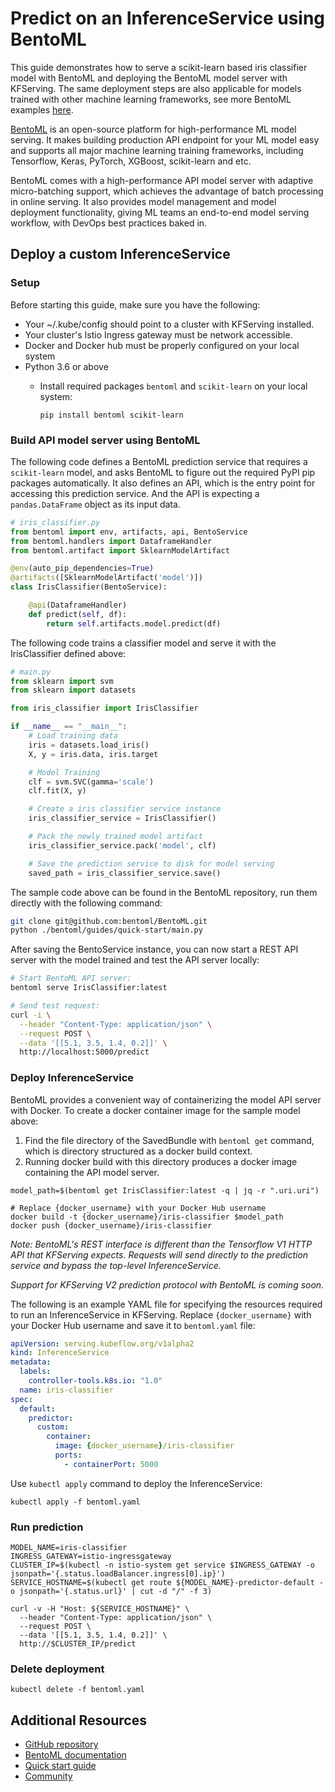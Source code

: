 # Predict on an InferenceService using BentoML

This guide demonstrates how to serve a scikit-learn based iris classifier model with BentoML
and deploying the BentoML model server with KFServing. The same deployment
steps are also applicable for models trained with other machine learning frameworks, see
more BentoML examples [here](https://docs.bentoml.org/en/latest/examples.html).

[BentoML](https://bentoml.org) is an open-source platform for high-performance ML model
serving. It makes building production API endpoint for your ML model easy and supports all
major machine learning training frameworks, including Tensorflow, Keras, PyTorch, XGBoost,
scikit-learn and etc.

BentoML comes with a high-performance API model server with adaptive micro-batching support,
which achieves the advantage of batch processing in online serving. It also provides model
management and model deployment functionality, giving ML teams an end-to-end model serving
workflow, with DevOps best practices baked in.

## Deploy a custom InferenceService

### Setup

Before starting this guide, make sure you have the following:

* Your ~/.kube/config should point to a cluster with KFServing installed.
* Your cluster's Istio Ingress gateway must be network accessible.
* Docker and Docker hub must be properly configured on your local system
* Python 3.6 or above
  * Install required packages `bentoml` and `scikit-learn` on your local system:

    ```shell
    pip install bentoml scikit-learn
    ```

### Build API model server using BentoML

The following code defines a BentoML prediction service that requires a `scikit-learn` model, and
asks BentoML to figure out the required PyPI pip packages automatically. It also defines
an API, which is the entry point for accessing this prediction service. And the API is
expecting a `pandas.DataFrame` object as its input data.

```python
# iris_classifier.py
from bentoml import env, artifacts, api, BentoService
from bentoml.handlers import DataframeHandler
from bentoml.artifact import SklearnModelArtifact

@env(auto_pip_dependencies=True)
@artifacts([SklearnModelArtifact('model')])
class IrisClassifier(BentoService):

    @api(DataframeHandler)
    def predict(self, df):
        return self.artifacts.model.predict(df)
```

The following code trains a classifier model and serve it with the IrisClassifier defined above:

```python
# main.py
from sklearn import svm
from sklearn import datasets

from iris_classifier import IrisClassifier

if __name__ == "__main__":
    # Load training data
    iris = datasets.load_iris()
    X, y = iris.data, iris.target

    # Model Training
    clf = svm.SVC(gamma='scale')
    clf.fit(X, y)

    # Create a iris classifier service instance
    iris_classifier_service = IrisClassifier()

    # Pack the newly trained model artifact
    iris_classifier_service.pack('model', clf)

    # Save the prediction service to disk for model serving
    saved_path = iris_classifier_service.save()
```

The sample code above can be found in the BentoML repository, run them directly with the
following command:

```bash
git clone git@github.com:bentoml/BentoML.git
python ./bentoml/guides/quick-start/main.py
```

After saving the BentoService instance, you can now start a REST API server with the
model trained and test the API server locally:

```bash
# Start BentoML API server:
bentoml serve IrisClassifier:latest
```

```bash
# Send test request:
curl -i \
  --header "Content-Type: application/json" \
  --request POST \
  --data '[[5.1, 3.5, 1.4, 0.2]]' \
  http://localhost:5000/predict
```

### Deploy InferenceService

BentoML provides a convenient way of containerizing the model API server with Docker. To
create a docker container image for the sample model above:

1. Find the file directory of the SavedBundle with `bentoml get` command, which is
directory structured as a docker build context.
2. Running docker build with this directory produces a docker image containing the API
model server.

```shell
model_path=$(bentoml get IrisClassifier:latest -q | jq -r ".uri.uri")

# Replace {docker_username} with your Docker Hub username
docker build -t {docker_username}/iris-classifier $model_path
docker push {docker_username}/iris-classifier
```

*Note: BentoML's REST interface is different than the Tensorflow V1 HTTP API that
KFServing expects. Requests will send directly to the prediction service and bypass the
top-level InferenceService.*

*Support for KFServing V2 prediction protocol with BentoML is coming soon.*

The following is an example YAML file for specifying the resources required to run an
InferenceService in KFServing. Replace `{docker_username}` with your Docker Hub username
and save it to `bentoml.yaml` file:

```yaml
apiVersion: serving.kubeflow.org/v1alpha2
kind: InferenceService
metadata:
  labels:
    controller-tools.k8s.io: "1.0"
  name: iris-classifier
spec:
  default:
    predictor:
      custom:
        container:
          image: {docker_username}/iris-classifier
          ports:
            - containerPort: 5000
```

Use `kubectl apply` command to deploy the InferenceService:

```shell
kubectl apply -f bentoml.yaml
```

### Run prediction

```shell
MODEL_NAME=iris-classifier
INGRESS_GATEWAY=istio-ingressgateway
CLUSTER_IP=$(kubectl -n istio-system get service $INGRESS_GATEWAY -o jsonpath='{.status.loadBalancer.ingress[0].ip}')
SERVICE_HOSTNAME=$(kubectl get route ${MODEL_NAME}-predictor-default -o jsonpath='{.status.url}' | cut -d "/" -f 3)

curl -v -H "Host: ${SERVICE_HOSTNAME}" \
  --header "Content-Type: application/json" \
  --request POST \
  --data '[[5.1, 3.5, 1.4, 0.2]]' \
  http://$CLUSTER_IP/predict
```

### Delete deployment

```shell
kubectl delete -f bentoml.yaml
```

## Additional Resources

* [GitHub repository](https://github.com/bentoml/BentoML)
* [BentoML documentation](https://docs.bentoml.org)
* [Quick start guide](https://docs.bentoml.org/en/latest/quickstart.html)
* [Community](https://join.slack.com/t/bentoml/shared_invite/enQtNjcyMTY3MjE4NTgzLTU3ZDc1MWM5MzQxMWQxMzJiNTc1MTJmMzYzMTYwMjQ0OGEwNDFmZDkzYWQxNzgxYWNhNjAxZjk4MzI4OGY1Yjg)
